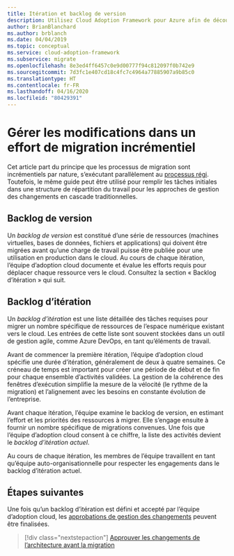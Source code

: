 ```yaml
---
title: Itération et backlog de version
description: Utilisez Cloud Adoption Framework pour Azure afin de découvrir comment générer une interaction et un backlog de mise en production pour organiser vos tâches.
author: BrianBlanchard
ms.author: brblanch
ms.date: 04/04/2019
ms.topic: conceptual
ms.service: cloud-adoption-framework
ms.subservice: migrate
ms.openlocfilehash: 8e3ed4ff6457c0e9d00777f94c812097f0b742e9
ms.sourcegitcommit: 7d3fc1e407cd18c4fc7c4964a77885907a9b85c0
ms.translationtype: HT
ms.contentlocale: fr-FR
ms.lasthandoff: 04/16/2020
ms.locfileid: "80429391"
---
```

# <a name="manage-change-in-an-incremental-migration-effort"></a>Gérer les modifications dans un effort de migration incrémentiel

Cet article part du principe que les processus de migration sont incrémentiels par nature, s’exécutant parallèlement au [processus régi](../../../govern/index.md). Toutefois, le même guide peut être utilisé pour remplir les tâches initiales dans une structure de répartition du travail pour les approches de gestion des changements en cascade traditionnelles.

## <a name="release-backlog"></a>Backlog de version

Un *backlog de version* est constitué d’une série de ressources (machines virtuelles, bases de données, fichiers et applications) qui doivent être migrées avant qu’une charge de travail puisse être publiée pour une utilisation en production dans le cloud. Au cours de chaque itération, l’équipe d’adoption cloud documente et évalue les efforts requis pour déplacer chaque ressource vers le cloud. Consultez la section « Backlog d’itération » qui suit.

## <a name="iteration-backlog"></a>Backlog d’itération

Un *backlog d’itération* est une liste détaillée des tâches requises pour migrer un nombre spécifique de ressources de l’espace numérique existant vers le cloud. Les entrées de cette liste sont souvent stockées dans un outil de gestion agile, comme Azure DevOps, en tant qu’éléments de travail.

Avant de commencer la première itération, l’équipe d’adoption cloud spécifie une durée d’itération, généralement de deux à quatre semaines. Ce créneau de temps est important pour créer une période de début et de fin pour chaque ensemble d’activités validées. La gestion de la cohérence des fenêtres d’exécution simplifie la mesure de la vélocité (le rythme de la migration) et l’alignement avec les besoins en constante évolution de l’entreprise.

Avant chaque itération, l’équipe examine le backlog de version, en estimant l’effort et les priorités des ressources à migrer. Elle s’engage ensuite à fournir un nombre spécifique de migrations convenues. Une fois que l’équipe d’adoption cloud consent à ce chiffre, la liste des activités devient le *backlog d’itération actuel*.

Au cours de chaque itération, les membres de l’équipe travaillent en tant qu’équipe auto-organisationnelle pour respecter les engagements dans le backlog d’itération actuel.

## <a name="next-steps"></a>Étapes suivantes

Une fois qu’un backlog d’itération est défini et accepté par l’équipe d’adoption cloud, les [approbations de gestion des changements](./approve.md) peuvent être finalisées.

> [!div class="nextstepaction"]
> [Approuver les changements de l’architecture avant la migration](./approve.md)
